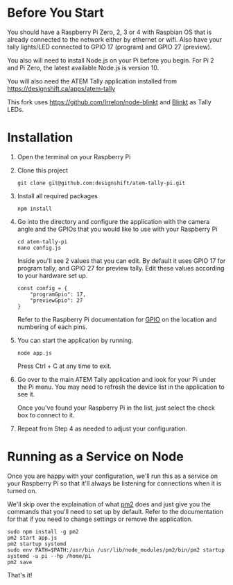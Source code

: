 # Before You Start

You should have a Raspberry Pi Zero, 2, 3 or 4 with Raspbian OS that is already connected to the network either by ethernet or wifi. Also have your tally lights/LED connected to GPIO 17 (program) and GPIO 27 (preview).

You also will need to install Node.js on your Pi before you begin. For Pi 2 and Pi Zero, the latest available Node.js is version 10.

You will also need the ATEM Tally application installed from
https://designshift.ca/apps/atem-tally

This fork uses https://github.com/Irrelon/node-blinkt and [Blinkt](https://shop.pimoroni.com/products/blinkt) as Tally LEDs.

# Installation

1. Open the terminal on your Raspberry Pi

2. Clone this project

    ```
    git clone git@github.com:designshift/atem-tally-pi.git
    ```

3. Install all required packages

    ```
    npm install
    ```

4. Go into the directory and configure the application with the camera angle and the GPIOs that you would like to use with your Raspberry Pi

    ```
    cd atem-tally-pi
    nano config.js
    ```

    Inside you'll see 2 values that you can edit. By default it uses GPIO 17 for program tally, and GPIO 27 for preview tally. Edit these values according to your hardware set up.

    ```
    const config = {
	    "programGpio": 17,
	    "previewGpio": 27
    }
    ```

    Refer to the Raspberry Pi documentation for [GPIO](https://www.raspberrypi.org/documentation/usage/gpio/) on the location and numbering of each pins.

5. You can start the application by running. 

    ```
    node app.js
    ```
    Press Ctrl + C at any time to exit.

6. Go over to the main ATEM Tally application and look for your Pi under the Pi menu. You may need to refresh the device list in the application to see it.

    Once you've found your Raspberry Pi in the list, just select the check box to connect to it.

7. Repeat from Step 4 as needed to adjust your configuration.

# Running as a Service on Node

Once you are happy with your configuration, we'll run this as a service on your Raspberry Pi so that it'll always be listening for connections when it is turned on.

We'll skip over the explaination of what [pm2](https://pm2.keymetrics.io/) does and just give you the commands that you'll need to set up by default. Refer to the documentation for that if you need to change settings or remove the application.

```
sudo npm install -g pm2
pm2 start app.js
pm2 startup systemd
sudo env PATH=$PATH:/usr/bin /usr/lib/node_modules/pm2/bin/pm2 startup systemd -u pi --hp /home/pi
pm2 save
```

That's it!
